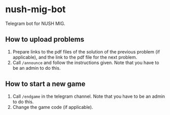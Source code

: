 # nush-mig-bot
Telegram bot for NUSH MIG.

## How to upload problems
1. Prepare links to the pdf files of the solution of the previous problem (if applicable), and the link to the pdf file for the next problem.
2. Call `/announce` and follow the instructions given. Note that you have to be an admin to do this.

## How to start a new game
1. Call `/endgame` in the telegram channel. Note that you have to be an admin to do this.
2. Change the game code (if applicable).
